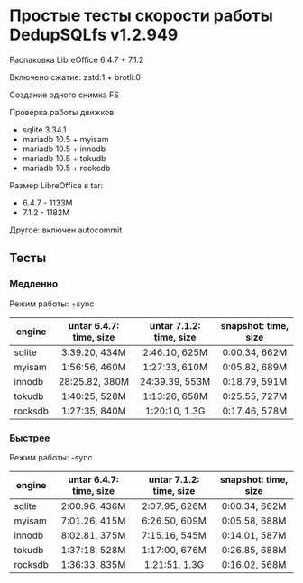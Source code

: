 # Простые тесты скорости работы DedupSQLfs v1.2.949

Распаковка LibreOffice 6.4.7 + 7.1.2

Включено сжатие: zstd:1 + brotli:0

Создание одного снимка FS

Проверка работы движков:

* sqlite 3.34.1
* mariadb 10.5 + myisam
* mariadb 10.5 + innodb
* mariadb 10.5 + tokudb
* mariadb 10.5 + rocksdb

Размер LibreOffice в tar:

* 6.4.7 - 1133M
* 7.1.2 - 1182M

Другое: включен autocommit

## Тесты

### Медленно

Режим работы: +sync

| engine | untar 6.4.7: time, size | untar 7.1.2: time, size | snapshot: time, size |
| ------ |:-----------------------:|:-----------------------:|:--------------------:|
| sqlite | 3:39.20, 434M | 2:46.10, 625M | 0:00.34, 662M |
| myisam | 1:56:56, 460M | 1:27:33, 610M | 0:05.82, 689M |
| innodb | 28:25.82, 380M | 24:39.39, 553M | 0:18.79, 591M |
| tokudb | 1:40:25, 528M | 1:13:26, 658M | 0:25.55, 727M |
| rocksdb | 1:27:35, 840M | 1:20:10, 1.3G | 0:17.46, 578M |

### Быстрее

Режим работы: -sync

| engine | untar 6.4.7: time, size | untar 7.1.2: time, size | snapshot: time, size |
| ------ |:-----------------------:|:-----------------------:|:--------------------:|
| sqlite | 2:00.96, 436M | 2:07.95, 626M | 0:00.34, 662M |
| myisam | 7:01.26, 415M | 6:26.50, 609M | 0:05.58, 688M |
| innodb | 8:02.81, 375M | 7:15.16, 545M | 0:14.01, 587M |
| tokudb | 1:37:18, 528M | 1:17:00, 676M | 0:26.85, 688M |
| rocksdb | 1:36:33, 835M | 1:21:51, 1.3G | 0:16.02, 568M |
